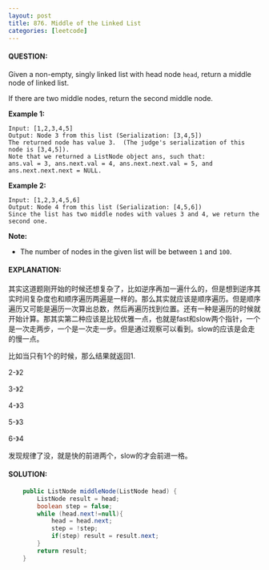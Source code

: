 ```yaml
---
layout: post
title: 876. Middle of the Linked List
categories: [leetcode]
---
```


#### QUESTION:

Given a non-empty, singly linked list with head node `head`, return a middle node of linked list.

If there are two middle nodes, return the second middle node. 

**Example 1:**

```
Input: [1,2,3,4,5]
Output: Node 3 from this list (Serialization: [3,4,5])
The returned node has value 3.  (The judge's serialization of this node is [3,4,5]).
Note that we returned a ListNode object ans, such that:
ans.val = 3, ans.next.val = 4, ans.next.next.val = 5, and ans.next.next.next = NULL.
```

**Example 2:**

```
Input: [1,2,3,4,5,6]
Output: Node 4 from this list (Serialization: [4,5,6])
Since the list has two middle nodes with values 3 and 4, we return the second one.
```

 

**Note:**

- The number of nodes in the given list will be between `1` and `100`.

#### EXPLANATION:

其实这道题刚开始的时候还想复杂了，比如逆序再加一遍什么的，但是想到逆序其实时间复杂度也和顺序遍历两遍是一样的。那么其实就应该是顺序遍历。但是顺序遍历又可能是遍历一次算出总数，然后再遍历找到位置。还有一种是遍历的时候就开始计算。那其实第二种应该是比较优雅一点，也就是fast和slow两个指针，一个是一次走两步，一个是一次走一步。但是通过观察可以看到。slow的应该是会走的慢一点。

比如当只有1个的时候，那么结果就返回1.

2-》2

3-》2

4-》3

5-》3

6-》4

发现规律了没，就是快的前进两个，slow的才会前进一格。

#### SOLUTION:

```java
    public ListNode middleNode(ListNode head) {
        ListNode result = head;
        boolean step = false;
        while (head.next!=null){
            head = head.next;
            step = !step;
            if(step) result = result.next;
        }
        return result;
    }
```

